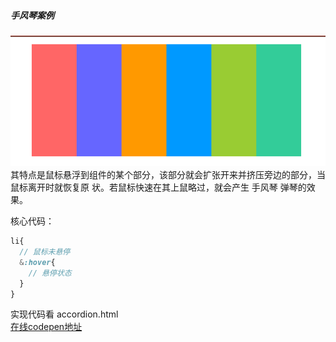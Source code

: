 ##### 手风琴案例
![手风琴](./images/手风琴.png)
其特点是鼠标悬浮到组件的某个部分，该部分就会扩张开来并挤压旁边的部分，当鼠标离开时就恢复原
状。若鼠标快速在其上鼠略过，就会产生 手风琴 弹琴的效果。

核心代码：
```scss
li{
  // 鼠标未悬停
  &:hover{
    // 悬停状态
  }
}
```
实现代码看 accordion.html          
[在线codepen地址](https://codepen.io/yaounder/pen/JjNWGWr) 
